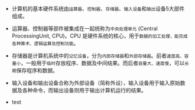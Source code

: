 
- 计算机的基本硬件系统由`运算器`、`控制器`、`存储器`、`输入设备`和`输出`设备5大部件组成。

- 运算器、控制器等部件被集成在一起统称为`中央处理单元` (Central ProcessingUnit, CPU)。CPU 是硬件系统的核心，用于`数据的加工处理，能完成各种算术、逻辑运算及控制功能`。

- 存储器是计算机系统中的`记忆设备`，分为`内部存储器`和`外部存储器`。前者`速度高、容量小`，一般用于`临时`存放程序、数据及中间结果。而后者`容量大、速度慢`，可以`长期`保存程序和数据。

- 输入设备和输出设备合称为外部设备（简称外设），输入设备用于输入原始数据及各种命令，而输出设备则用于输出计算机运行的结果。
- test